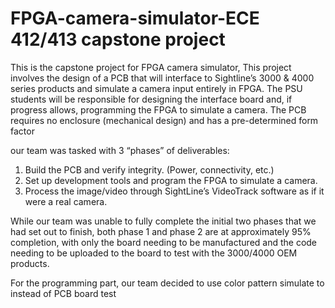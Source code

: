 # FPGA-camera-simulator-ECE 412/413 capstone project 
This is the capstone project for FPGA camera simulator, 
This project involves the design of a PCB that will interface to Sightline’s 3000 & 4000 series products
and simulate a camera input entirely in FPGA. The PSU students will be responsible for designing the
interface board and, if progress allows, programming the FPGA to simulate a camera. The PCB requires
no enclosure (mechanical design) and has a pre-determined form factor

our team was tasked with 3 “phases” of deliverables:  
1. Build the PCB and verify integrity. (Power, connectivity, etc.)  
2. Set up development tools and program the FPGA to simulate a camera.  
3. Process the image/video through SightLine’s VideoTrack software as if it were a real camera.  

While our team was unable to fully complete the initial two phases that we had set out to finish, both phase 1 and phase 2 are at approximately 95% completion, with only the board needing to be manufactured and the code needing to be uploaded to the board to test with the 3000/4000 OEM products.  

For the programming part, our team decided to use color pattern simulate to instead of PCB board test  







